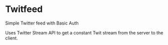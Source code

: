 Twitfeed
========

Simple Twitter feed with Basic Auth

Uses Twitter Stream API to get a constant Twit stream from the server to the client.

